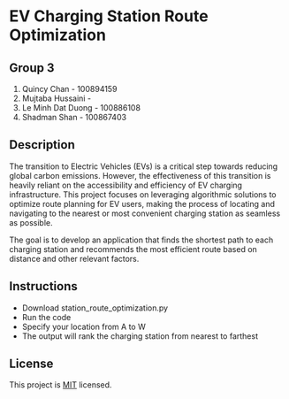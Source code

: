 # EV Charging Station Route Optimization

## Group 3

1. Quincy Chan - 100894159
2. Mujtaba Hussaini -
3. Le Minh Dat Duong - 100886108
4. Shadman Shan - 100867403

## Description

The transition to Electric Vehicles (EVs) is a critical step towards reducing global carbon emissions. However, the effectiveness of this transition is heavily reliant on the accessibility and efficiency of EV charging infrastructure. This project focuses on leveraging algorithmic solutions to optimize route planning for EV users, making the process of locating and navigating to the nearest or most convenient charging station as seamless as possible.

The goal is to develop an application that finds the shortest path to each charging station and recommends the most efficient route based on distance and other relevant factors.

## Instructions

- Download station_route_optimization.py
- Run the code
- Specify your location from A to W
- The output will rank the charging station from nearest to farthest

## License

This project is [MIT](https://choosealicense.com/licenses/mit/) licensed.
